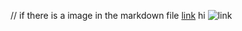 
// if there is a image in the markdown file
[link](http://something.com)
hi
![link](http://somemorething.com)

